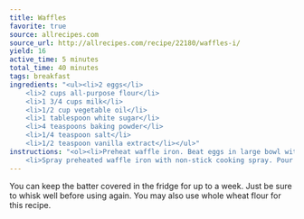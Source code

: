 ```yaml
---
title: Waffles
favorite: true
source: allrecipes.com
source_url: http://allrecipes.com/recipe/22180/waffles-i/
yield: 16
active_time: 5 minutes
total_time: 40 minutes
tags: breakfast
ingredients: "<ul><li>2 eggs</li>
	<li>2 cups all-purpose flour</li>
	<li>1 3/4 cups milk</li>
	<li>1/2 cup vegetable oil</li>
	<li>1 tablespoon white sugar</li>
	<li>4 teaspoons baking powder</li>
	<li>1/4 teaspoon salt</li>
	<li>1/2 teaspoon vanilla extract</li></ul>"
instructions: "<ol><li>Preheat waffle iron. Beat eggs in large bowl with hand beater until fluffy. Beat in flour, milk, vegetable oil, sugar, baking powder, salt and vanilla, just until smooth.</li>
	<li>Spray preheated waffle iron with non-stick cooking spray. Pour mix onto hot waffle iron. Cook 8 minutes on medium heat, or until golden brown. Serve hot.</li></ol>"
---
```

You can keep the batter covered in the fridge for up to a week. Just be sure to whisk well before using again. You may also use whole wheat flour for this recipe.